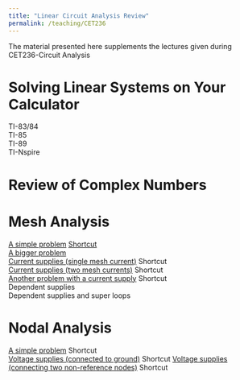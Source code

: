 ```yaml
---
title: "Linear Circuit Analysis Review"
permalink: /teaching/CET236
---
```


The material presented here supplements the lectures given during CET236-Circuit Analysis

Solving Linear Systems on Your Calculator
======
TI-83/84  
TI-85  
TI-89  
TI-Nspire  

Review of Complex Numbers
======

Mesh Analysis
======
[A simple problem](https://youtu.be/LWty4g2ojBc) [Shortcut](https://youtu.be/H6-oKr0pmqU)  
[A bigger problem](https://youtu.be/OnJGOe-tkqc)  
[Current supplies (single mesh current)](https://youtu.be/b8r852BYv-U) Shortcut  
[Current supplies (two mesh currents)](https://youtu.be/bTRtWhUbUxk) Shortcut  
[Another problem with a current supply](https://youtu.be/pTWLqGu0gsk) Shortcut  
Dependent supplies  
Dependent supplies and super loops   

Nodal Analysis
======
[A simple problem](https://youtu.be/GAJ0mKgafM0) Shortcut  
[Voltage supplies (connected to ground)](https://youtu.be/zmEOSybr3n0) Shortcut
[Voltage supplies (connecting two non-reference nodes)](https://youtu.be/35S7Wl8-bss) Shortcut  
